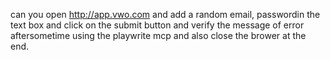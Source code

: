 can you open http://app.vwo.com and add a random email, passwordin the text box and click on the submit button and verify the message of error aftersometime using the playwrite mcp and also close the brower at the end.